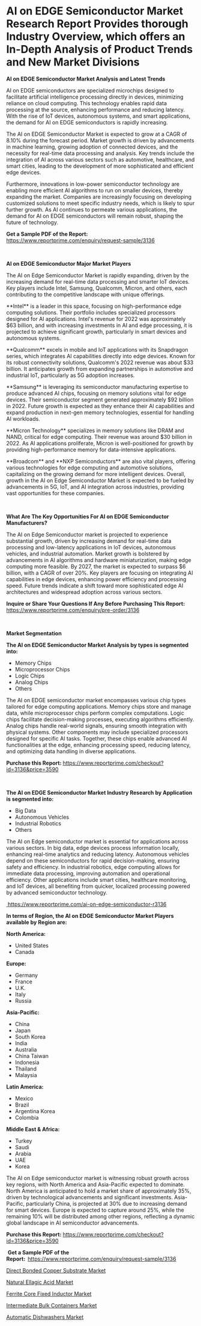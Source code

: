 <p><h1>AI on EDGE Semiconductor Market Research Report Provides thorough Industry Overview, which offers an In-Depth Analysis of Product Trends and New Market Divisions</h1></p><p><strong>AI on EDGE Semiconductor Market Analysis and Latest Trends</strong></p>
<p><p>AI on EDGE semiconductors are specialized microchips designed to facilitate artificial intelligence processing directly in devices, minimizing reliance on cloud computing. This technology enables rapid data processing at the source, enhancing performance and reducing latency. With the rise of IoT devices, autonomous systems, and smart applications, the demand for AI on EDGE semiconductors is rapidly increasing.</p><p>The AI on EDGE Semiconductor Market is expected to grow at a CAGR of 8.10% during the forecast period. Market growth is driven by advancements in machine learning, growing adoption of connected devices, and the necessity for real-time data processing and analysis. Key trends include the integration of AI across various sectors such as automotive, healthcare, and smart cities, leading to the development of more sophisticated and efficient edge devices.</p><p>Furthermore, innovations in low-power semiconductor technology are enabling more efficient AI algorithms to run on smaller devices, thereby expanding the market. Companies are increasingly focusing on developing customized solutions to meet specific industry needs, which is likely to spur further growth. As AI continues to permeate various applications, the demand for AI on EDGE semiconductors will remain robust, shaping the future of technology.</p></p>
<p><strong>Get a Sample PDF of the Report:&nbsp;</strong> <a href="https://www.reportprime.com/enquiry/request-sample/3136">https://www.reportprime.com/enquiry/request-sample/3136</a></p>
<p>&nbsp;</p>
<p><strong>AI on EDGE Semiconductor Major Market Players</strong></p>
<p><p>The AI on Edge Semiconductor Market is rapidly expanding, driven by the increasing demand for real-time data processing and smarter IoT devices. Key players include Intel, Samsung, Qualcomm, Micron, and others, each contributing to the competitive landscape with unique offerings.</p><p>**Intel** is a leader in this space, focusing on high-performance edge computing solutions. Their portfolio includes specialized processors designed for AI applications. Intel's revenue for 2022 was approximately $63 billion, and with increasing investments in AI and edge processing, it is projected to achieve significant growth, particularly in smart devices and autonomous systems.</p><p>**Qualcomm** excels in mobile and IoT applications with its Snapdragon series, which integrates AI capabilities directly into edge devices. Known for its robust connectivity solutions, Qualcomm's 2022 revenue was about $33 billion. It anticipates growth from expanding partnerships in automotive and industrial IoT, particularly as 5G adoption increases.</p><p>**Samsung** is leveraging its semiconductor manufacturing expertise to produce advanced AI chips, focusing on memory solutions vital for edge devices. Their semiconductor segment generated approximately $92 billion in 2022. Future growth is expected as they enhance their AI capabilities and expand production in next-gen memory technologies, essential for handling AI workloads.</p><p>**Micron Technology** specializes in memory solutions like DRAM and NAND, critical for edge computing. Their revenue was around $30 billion in 2022. As AI applications proliferate, Micron is well-positioned for growth by providing high-performance memory for data-intensive applications.</p><p>**Broadcom** and **NXP Semiconductors** are also vital players, offering various technologies for edge computing and automotive solutions, capitalizing on the growing demand for more intelligent devices. Overall, growth in the AI on Edge Semiconductor Market is expected to be fueled by advancements in 5G, IoT, and AI integration across industries, providing vast opportunities for these companies.</p></p>
<p>&nbsp;</p>
<p><strong>What Are The Key Opportunities For AI on EDGE Semiconductor Manufacturers?</strong></p>
<p><p>The AI on Edge Semiconductor market is projected to experience substantial growth, driven by increasing demand for real-time data processing and low-latency applications in IoT devices, autonomous vehicles, and industrial automation. Market growth is bolstered by advancements in AI algorithms and hardware miniaturization, making edge computing more feasible. By 2027, the market is expected to surpass $6 billion, with a CAGR of over 20%. Key players are focusing on integrating AI capabilities in edge devices, enhancing power efficiency and processing speed. Future trends indicate a shift toward more sophisticated edge AI architectures and widespread adoption across various sectors.</p></p>
<p><strong>Inquire or Share Your Questions If Any Before Purchasing This Report:</strong> <a href="https://www.reportprime.com/enquiry/pre-order/3136">https://www.reportprime.com/enquiry/pre-order/3136</a></p>
<p>&nbsp;</p>
<p><strong>Market Segmentation</strong></p>
<p><strong>The AI on EDGE Semiconductor Market Analysis by types is segmented into:</strong></p>
<p><ul><li>Memory Chips</li><li>Microprocessor Chips</li><li>Logic Chips</li><li>Analog Chips</li><li>Others</li></ul></p>
<p><p>The AI on EDGE semiconductor market encompasses various chip types tailored for edge computing applications. Memory chips store and manage data, while microprocessor chips perform complex computations. Logic chips facilitate decision-making processes, executing algorithms efficiently. Analog chips handle real-world signals, ensuring smooth integration with physical systems. Other components may include specialized processors designed for specific AI tasks. Together, these chips enable advanced AI functionalities at the edge, enhancing processing speed, reducing latency, and optimizing data handling in diverse applications.</p></p>
<p><strong>Purchase this Report:&nbsp;</strong><a href="https://www.reportprime.com/checkout?id=3136&price=3590">https://www.reportprime.com/checkout?id=3136&price=3590</a></p>
<p>&nbsp;</p>
<p><strong>The AI on EDGE Semiconductor Market Industry Research by Application is segmented into:</strong></p>
<p><ul><li>Big Data</li><li>Autonomous Vehicles</li><li>Industrial Robotics</li><li>Others</li></ul></p>
<p><p>The AI on Edge semiconductor market is essential for applications across various sectors. In big data, edge devices process information locally, enhancing real-time analytics and reducing latency. Autonomous vehicles depend on these semiconductors for rapid decision-making, ensuring safety and efficiency. In industrial robotics, edge computing allows for immediate data processing, improving automation and operational efficiency. Other applications include smart cities, healthcare monitoring, and IoT devices, all benefiting from quicker, localized processing powered by advanced semiconductor technology.</p></p>
<p><a href="https://www.reportprime.com/ai-on-edge-semiconductor-r3136">&nbsp;https://www.reportprime.com/ai-on-edge-semiconductor-r3136</a></p>
<p><strong>In terms of Region, the AI on EDGE Semiconductor Market Players available by Region are:</strong></p>
<p>
    <p> <strong> North America: </strong>
        <ul>
            <li>United States</li>
            <li>Canada</li>
        </ul>
        </p> 
    <p> <strong> Europe: </strong>
        <ul>
            <li>Germany</li>
            <li>France</li>
            <li>U.K.</li>
            <li>Italy</li>
            <li>Russia</li>
        </ul>
        </p> 
    <p> <strong> Asia-Pacific: </strong>
        <ul>
            <li>China</li>
            <li>Japan</li>
            <li>South Korea</li>
            <li>India</li>
            <li>Australia</li>
            <li>China Taiwan</li>
            <li>Indonesia</li>
            <li>Thailand</li>
            <li>Malaysia</li>
        </ul>
        </p> 
    <p> <strong> Latin America: </strong>
        <ul>
            <li>Mexico</li>
            <li>Brazil</li>
            <li>Argentina Korea</li>
            <li>Colombia</li>
        </ul>
        </p> 
    <p> <strong> Middle East & Africa: </strong>
        <ul>
            <li>Turkey</li>
            <li>Saudi</li>
            <li>Arabia</li>
            <li>UAE</li>
            <li>Korea</li>
        </ul>
    </p>
    </p>
<p><p>The AI on Edge semiconductor market is witnessing robust growth across key regions, with North America and Asia-Pacific expected to dominate. North America is anticipated to hold a market share of approximately 35%, driven by technological advancements and significant investments. Asia-Pacific, particularly China, is projected at 30% due to increasing demand for smart devices. Europe is expected to capture around 25%, while the remaining 10% will be distributed among other regions, reflecting a dynamic global landscape in AI semiconductor advancements.</p></p>
<p><strong>Purchase this Report: </strong><a href="https://www.reportprime.com/checkout?id=3136&price=3590">https://www.reportprime.com/checkout?id=3136&price=3590</a></p>
<p>&nbsp;<strong>Get a Sample PDF of the Report:&nbsp;&nbsp;</strong><a href="https://www.reportprime.com/enquiry/request-sample/3136">https://www.reportprime.com/enquiry/request-sample/3136</a></p>
<p><strong></strong></p>
<p><p><a href="https://issuu.com/reportprime-2/docs/direct-bonded-copper-substrate-mark_675fdc8ab5e8f4">Direct Bonded Copper Substrate Market</a></p><p><a href="https://issuu.com/reportprime-2/docs/natural-ellagic-acid-market-size-20_5bd15ce4b81fe1">Natural Ellagic Acid Market</a></p><p><a href="https://github.com/CliffMedina6/Market-Research-Report-List-6/blob/main/ferrite-core-fixed-inductor-market.md">Ferrite Core Fixed Inductor Market</a></p><p><a href="https://www.linkedin.com/pulse/global-intermediate-bulk-containers-market-sector-types-wofjf?trackingId=0daosXMeQmSwFUEQY%2F2cSQ%3D%3D">Intermediate Bulk Containers Market</a></p><p><a href="https://www.linkedin.com/pulse/navigating-global-automatic-dishwashers-market-landscape-uvukf?trackingId=BLrPlL%2FBR3ivQK3m3BO2sA%3D%3D">Automatic Dishwashers Market</a></p></p>